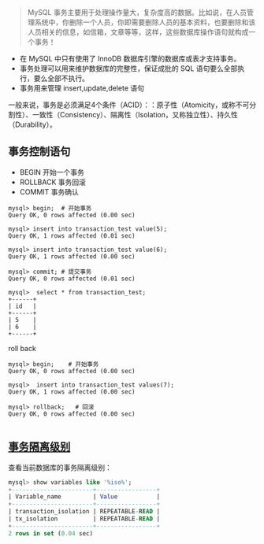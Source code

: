 > MySQL 事务主要用于处理操作量大，复杂度高的数据。比如说，在人员管理系统中，你删除一个人员，你即需要删除人员的基本资料，也要删除和该人员相关的信息，如信箱，文章等等，这样，这些数据库操作语句就构成一个事务！

- 在 MySQL 中只有使用了 InnoDB 数据库引擎的数据库或表才支持事务。
- 事务处理可以用来维护数据库的完整性，保证成批的 SQL 语句要么全部执行，要么全部不执行。
- 事务用来管理 insert,update,delete 语句

一般来说，事务是必须满足4个条件（ACID）：：原子性（Atomicity，或称不可分割性）、一致性（Consistency）、隔离性（Isolation，又称独立性）、持久性（Durability）。

## 事务控制语句

- BEGIN 开始一个事务
- ROLLBACK 事务回滚
- COMMIT 事务确认

```
mysql> begin;  # 开始事务
Query OK, 0 rows affected (0.00 sec)
 
mysql> insert into transaction_test value(5);
Query OK, 1 rows affected (0.01 sec)
 
mysql> insert into transaction_test value(6);
Query OK, 1 rows affected (0.00 sec)
 
mysql> commit; # 提交事务
Query OK, 0 rows affected (0.01 sec)

mysql>  select * from transaction_test;
+------+
| id   |
+------+
| 5    |
| 6    |
+------+
```
roll back
```
mysql> begin;    # 开始事务
Query OK, 0 rows affected (0.00 sec)
 
mysql>  insert into transaction_test values(7);
Query OK, 1 rows affected (0.00 sec)
 
mysql> rollback;   # 回滚
Query OK, 0 rows affected (0.00 sec)
 
```

## [事务隔离级别](../../../Interview/DB/MySQL-transaction.md)

查看当前数据库的事务隔离级别：
```sql
mysql> show variables like '%iso%';
+-----------------------+-----------------+
| Variable_name         | Value           |
+-----------------------+-----------------+
| transaction_isolation | REPEATABLE-READ |
| tx_isolation          | REPEATABLE-READ |
+-----------------------+-----------------+
2 rows in set (0.04 sec)
```